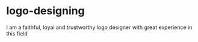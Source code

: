 # logo-designing
I am a faithful, loyal and trustworthy logo designer with great experience in this field
